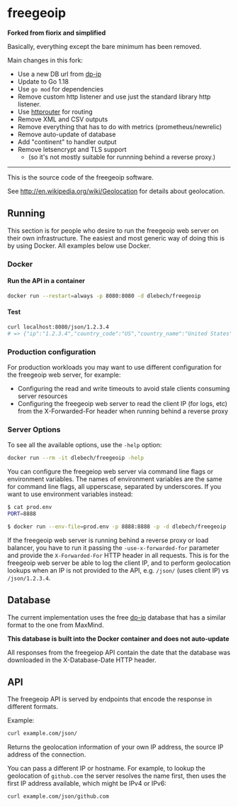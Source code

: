# freegeoip

**Forked from fiorix and simplified**

Basically, everything except the bare minimum has been removed.

Main changes in this fork:
- Use a new DB url from [dp-ip](https://db-ip.com/db/lite.php)
- Update to Go 1.18
- Use `go mod` for dependencies
- Remove custom http listener and use just the standard library http listener.
- Use [httprouter](https://github.com/julienschmidt/httprouter) for routing
- Remove XML and CSV outputs
- Remove everything that has to do with metrics (prometheus/newrelic)
- Remove auto-update of database
- Add "continent" to handler output
- Remove letsencrypt and TLS support
  - (so it's not mostly suitable for runnning behind a reverse proxy.)

---

This is the source code of the freegeoip software.

See http://en.wikipedia.org/wiki/Geolocation for details about geolocation.

## Running

This section is for people who desire to run the freegeoip web server on their own infrastructure. The easiest and most generic way of doing this is by using Docker. All examples below use Docker.

### Docker

#### Run the API in a container

```bash
docker run --restart=always -p 8080:8080 -d dlebech/freegeoip
```

#### Test

```bash
curl localhost:8080/json/1.2.3.4
# => {"ip":"1.2.3.4","country_code":"US","country_name":"United States", # ...
```

### Production configuration

For production workloads you may want to use different configuration for the freegeoip web server, for example:

* Configuring the read and write timeouts to avoid stale clients consuming server resources
* Configuring the freegeoip web server to read the client IP (for logs, etc) from the X-Forwarded-For header when running behind a reverse proxy

### Server Options

To see all the available options, use the `-help` option:

```bash
docker run --rm -it dlebech/freegeoip -help
```

You can configure the freegeiop web server via command line flags or environment variables. The names of environment variables are the same for command line flags, all upperscase, separated by underscores. If you want to use environment variables instead:

```bash
$ cat prod.env
PORT=8888

$ docker run --env-file=prod.env -p 8888:8888 -p -d dlebech/freegeoip
```

If the freegeoip web server is running behind a reverse proxy or load balancer, you have to run it passing the `-use-x-forwarded-for` parameter and provide the `X-Forwarded-For` HTTP header in all requests. This is for the freegeoip web server be able to log the client IP, and to perform geolocation lookups when an IP is not provided to the API, e.g. `/json/` (uses client IP) vs `/json/1.2.3.4`.

## Database

The current implementation uses the free [dp-ip](https://db-ip.com/db/lite.php) database that has a similar format to the one from MaxMind.

**This database is built into the Docker container and does not auto-update**

All responses from the freegeiop API contain the date that the database was downloaded in the X-Database-Date HTTP header.

## API

The freegeoip API is served by endpoints that encode the response in different formats.

Example:

```bash
curl example.com/json/
```

Returns the geolocation information of your own IP address, the source IP address of the connection.

You can pass a different IP or hostname. For example, to lookup the geolocation of `github.com` the server resolves the name first, then uses the first IP address available, which might be IPv4 or IPv6:

```bash
curl example.com/json/github.com
```